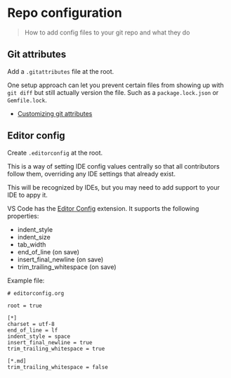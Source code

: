 # Repo configuration 
> How to add config files to your git repo and what they do


## Git attributes

Add a `.gitattributes` file at the root.

One setup approach can let you prevent certain files from showing up with `git diff` but still actually version the file. Such as a `package.lock.json` or `Gemfile.lock`.

- [Customizing git attributes](https://git-scm.com/book/en/v2/Customizing-Git-Git-Attributes)


## Editor config

Create `.editorconfig` at the root. 

This is a way of setting IDE config values centrally so that all contributors follow them, overriding any IDE settings that already exist.

This will be recognized by IDEs, but you may need to add support to your IDE to appy it.

VS Code has the [Editor Config](https://marketplace.visualstudio.com/items?itemName=EditorConfig.EditorConfig) extension. It supports the following properties:


- indent_style
- indent_size
- tab_width
- end_of_line (on save)
- insert_final_newline (on save)
- trim_trailing_whitespace (on save)

Example file:

```
# editorconfig.org

root = true

[*]
charset = utf-8
end_of_line = lf
indent_style = space
insert_final_newline = true
trim_trailing_whitespace = true

[*.md]
trim_trailing_whitespace = false
```
